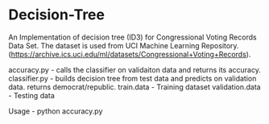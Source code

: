 Decision-Tree
=============

An Implementation of  decision tree (ID3) for Congressional Voting Records Data Set. The dataset is used from UCI Machine Learning Repository. (https://archive.ics.uci.edu/ml/datasets/Congressional+Voting+Records).

accuracy.py - calls the classifier on validaiton data and returns its accuracy. 
classifier.py - builds decision tree from test data and predicts on validation data. returns democrat/republic. 
train.data - Training dataset 
validation.data - Testing data

Usage - python accuracy.py

